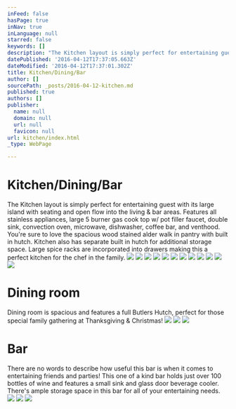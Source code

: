 ```yaml
---
inFeed: false
hasPage: true
inNav: true
inLanguage: null
starred: false
keywords: []
description: "The Kitchen layout is simply perfect for entertaining guest with its large island with seating and open flow into the living & bar areas. Features all stainless appliances, large 5 burner gas cook top w/ pot filler faucet, double sink, convection oven, microwave, dishwasher, coffee bar, and venthood. You're sure to love the spacious wood stained alder walk in pantry with built in hutch. Kitchen also has separate built in hutch for additional storage space. Large spice racks are incorporated into drawers making this a perfect kitchen for the chef in the family.\_"
datePublished: '2016-04-12T17:37:05.663Z'
dateModified: '2016-04-12T17:37:01.302Z'
title: Kitchen/Dining/Bar
author: []
sourcePath: _posts/2016-04-12-kitchen.md
published: true
authors: []
publisher:
  name: null
  domain: null
  url: null
  favicon: null
url: kitchen/index.html
_type: WebPage

---
```

# Kitchen/Dining/Bar

The Kitchen layout is simply perfect for entertaining guest with its large island with seating and open flow into the living & bar areas. Features all stainless appliances, large 5 burner gas cook top w/ pot filler faucet, double sink, convection oven, microwave, dishwasher, coffee bar, and venthood. You're sure to love the spacious wood stained alder walk in pantry with built in hutch. Kitchen also has separate built in hutch for additional storage space. Large spice racks are incorporated into drawers making this a perfect kitchen for the chef in the family. ![](https://the-grid-user-content.s3-us-west-2.amazonaws.com/394671a4-bcb3-4927-b65c-68c67e6b0854.jpg)
![](https://the-grid-user-content.s3-us-west-2.amazonaws.com/0a850ecf-4062-4b94-8793-465d9a4961c3.jpg)
![](https://the-grid-user-content.s3-us-west-2.amazonaws.com/d5a6d219-2cd9-4b6a-8132-9808ce5bf75e.jpg)
![](https://the-grid-user-content.s3-us-west-2.amazonaws.com/206e0151-6ce9-4b8b-b2aa-53249ed60550.jpg)
![](https://the-grid-user-content.s3-us-west-2.amazonaws.com/fcc55d53-5a91-46cb-9828-e871e9309cea.jpg)
![](https://the-grid-user-content.s3-us-west-2.amazonaws.com/91debe75-0694-4884-9357-4079753737c7.jpg)
![](https://the-grid-user-content.s3-us-west-2.amazonaws.com/564f14c3-f612-4d88-9ec5-cd8a96a17807.jpg)
![](https://the-grid-user-content.s3-us-west-2.amazonaws.com/1b66fef8-d87b-4e0a-89d7-d4760527bb5a.jpg)
![](https://the-grid-user-content.s3-us-west-2.amazonaws.com/412967f7-2b2f-45fd-a86d-badb0ebb5db2.jpg)
![](https://the-grid-user-content.s3-us-west-2.amazonaws.com/ccd35352-e222-4207-aae9-266a045f2d1d.jpg)
![](https://the-grid-user-content.s3-us-west-2.amazonaws.com/a627ab10-0d81-4506-b54b-e565ce0c8b38.jpg)
![](https://the-grid-user-content.s3-us-west-2.amazonaws.com/5068071e-e198-4969-9593-332a95d02544.jpg)

# Dining room

Dining room is spacious and features a full Butlers Hutch, perfect for those special family gathering at Thanksgiving & Christmas! ![](https://s3-us-west-2.amazonaws.com/the-grid-img/p/f851ea892a358e6f8b20e5fcdfdb40805ee65905.jpg)
![](https://s3-us-west-2.amazonaws.com/the-grid-img/p/870df402af27976d8421767bd640c8a9ecb4c901.jpg)
![](https://the-grid-user-content.s3-us-west-2.amazonaws.com/276b667d-afce-42f4-ba27-1ff1c36b5ced.jpg)

# Bar

There are no words to describe how useful this bar is when it comes to entertaining friends and parties! This one of a kind bar holds just over 100 bottles of wine and features a small sink and glass door beverage cooler. There's ample storage space in this bar for all of your entertaining needs.
![](https://the-grid-user-content.s3-us-west-2.amazonaws.com/57d58324-5000-4024-88b3-6b353a996d2c.jpg)
![](https://the-grid-user-content.s3-us-west-2.amazonaws.com/829adfbc-1399-41e8-a88a-053073c1ccb1.jpg)
![](https://the-grid-user-content.s3-us-west-2.amazonaws.com/b798d8d1-68fa-4e31-9d9f-b8b94d2ec934.jpg)